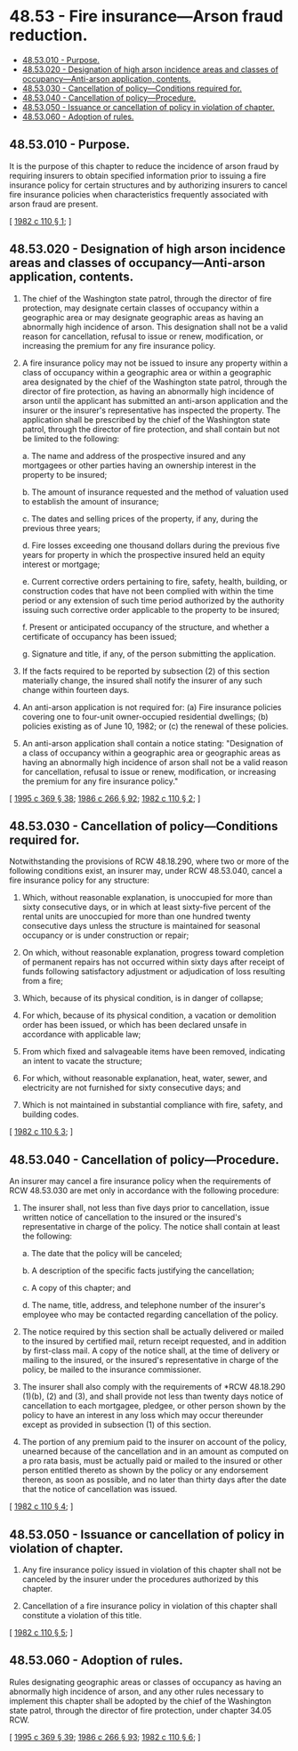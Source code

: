 # 48.53 - Fire insurance—Arson fraud reduction.
* [48.53.010 - Purpose.](#4853010---purpose)
* [48.53.020 - Designation of high arson incidence areas and classes of occupancy—Anti-arson application, contents.](#4853020---designation-of-high-arson-incidence-areas-and-classes-of-occupancyanti-arson-application-contents)
* [48.53.030 - Cancellation of policy—Conditions required for.](#4853030---cancellation-of-policyconditions-required-for)
* [48.53.040 - Cancellation of policy—Procedure.](#4853040---cancellation-of-policyprocedure)
* [48.53.050 - Issuance or cancellation of policy in violation of chapter.](#4853050---issuance-or-cancellation-of-policy-in-violation-of-chapter)
* [48.53.060 - Adoption of rules.](#4853060---adoption-of-rules)
## 48.53.010 - Purpose.
It is the purpose of this chapter to reduce the incidence of arson fraud by requiring insurers to obtain specified information prior to issuing a fire insurance policy for certain structures and by authorizing insurers to cancel fire insurance policies when characteristics frequently associated with arson fraud are present.

\[ [1982 c 110 § 1](http://leg.wa.gov/CodeReviser/documents/sessionlaw/1982c110.pdf?cite=1982%20c%20110%20§%201); \]

## 48.53.020 - Designation of high arson incidence areas and classes of occupancy—Anti-arson application, contents.
1. The chief of the Washington state patrol, through the director of fire protection, may designate certain classes of occupancy within a geographic area or may designate geographic areas as having an abnormally high incidence of arson. This designation shall not be a valid reason for cancellation, refusal to issue or renew, modification, or increasing the premium for any fire insurance policy.

2. A fire insurance policy may not be issued to insure any property within a class of occupancy within a geographic area or within a geographic area designated by the chief of the Washington state patrol, through the director of fire protection, as having an abnormally high incidence of arson until the applicant has submitted an anti-arson application and the insurer or the insurer's representative has inspected the property. The application shall be prescribed by the chief of the Washington state patrol, through the director of fire protection, and shall contain but not be limited to the following:

   a. The name and address of the prospective insured and any mortgagees or other parties having an ownership interest in the property to be insured;

   b. The amount of insurance requested and the method of valuation used to establish the amount of insurance;

   c. The dates and selling prices of the property, if any, during the previous three years;

   d. Fire losses exceeding one thousand dollars during the previous five years for property in which the prospective insured held an equity interest or mortgage;

   e. Current corrective orders pertaining to fire, safety, health, building, or construction codes that have not been complied with within the time period or any extension of such time period authorized by the authority issuing such corrective order applicable to the property to be insured;

   f. Present or anticipated occupancy of the structure, and whether a certificate of occupancy has been issued;

   g. Signature and title, if any, of the person submitting the application.

3. If the facts required to be reported by subsection (2) of this section materially change, the insured shall notify the insurer of any such change within fourteen days.

4. An anti-arson application is not required for: (a) Fire insurance policies covering one to four-unit owner-occupied residential dwellings; (b) policies existing as of June 10, 1982; or (c) the renewal of these policies.

5. An anti-arson application shall contain a notice stating: "Designation of a class of occupancy within a geographic area or geographic areas as having an abnormally high incidence of arson shall not be a valid reason for cancellation, refusal to issue or renew, modification, or increasing the premium for any fire insurance policy."

\[ [1995 c 369 § 38](http://lawfilesext.leg.wa.gov/biennium/1995-96/Pdf/Bills/Session%20Laws/Senate/5093-S.SL.pdf?cite=1995%20c%20369%20§%2038); [1986 c 266 § 92](http://leg.wa.gov/CodeReviser/documents/sessionlaw/1986c266.pdf?cite=1986%20c%20266%20§%2092); [1982 c 110 § 2](http://leg.wa.gov/CodeReviser/documents/sessionlaw/1982c110.pdf?cite=1982%20c%20110%20§%202); \]

## 48.53.030 - Cancellation of policy—Conditions required for.
Notwithstanding the provisions of RCW 48.18.290, where two or more of the following conditions exist, an insurer may, under RCW 48.53.040, cancel a fire insurance policy for any structure:

1. Which, without reasonable explanation, is unoccupied for more than sixty consecutive days, or in which at least sixty-five percent of the rental units are unoccupied for more than one hundred twenty consecutive days unless the structure is maintained for seasonal occupancy or is under construction or repair;

2. On which, without reasonable explanation, progress toward completion of permanent repairs has not occurred within sixty days after receipt of funds following satisfactory adjustment or adjudication of loss resulting from a fire;

3. Which, because of its physical condition, is in danger of collapse;

4. For which, because of its physical condition, a vacation or demolition order has been issued, or which has been declared unsafe in accordance with applicable law;

5. From which fixed and salvageable items have been removed, indicating an intent to vacate the structure;

6. For which, without reasonable explanation, heat, water, sewer, and electricity are not furnished for sixty consecutive days; and

7. Which is not maintained in substantial compliance with fire, safety, and building codes.

\[ [1982 c 110 § 3](http://leg.wa.gov/CodeReviser/documents/sessionlaw/1982c110.pdf?cite=1982%20c%20110%20§%203); \]

## 48.53.040 - Cancellation of policy—Procedure.
An insurer may cancel a fire insurance policy when the requirements of RCW 48.53.030 are met only in accordance with the following procedure:

1. The insurer shall, not less than five days prior to cancellation, issue written notice of cancellation to the insured or the insured's representative in charge of the policy. The notice shall contain at least the following:

   a. The date that the policy will be canceled;

   b. A description of the specific facts justifying the cancellation;

   c. A copy of this chapter; and

   d. The name, title, address, and telephone number of the insurer's employee who may be contacted regarding cancellation of the policy.

2. The notice required by this section shall be actually delivered or mailed to the insured by certified mail, return receipt requested, and in addition by first-class mail. A copy of the notice shall, at the time of delivery or mailing to the insured, or the insured's representative in charge of the policy, be mailed to the insurance commissioner.

3. The insurer shall also comply with the requirements of *RCW 48.18.290 (1)(b), (2) and (3), and shall provide not less than twenty days notice of cancellation to each mortgagee, pledgee, or other person shown by the policy to have an interest in any loss which may occur thereunder except as provided in subsection (1) of this section.

4. The portion of any premium paid to the insurer on account of the policy, unearned because of the cancellation and in an amount as computed on a pro rata basis, must be actually paid or mailed to the insured or other person entitled thereto as shown by the policy or any endorsement thereon, as soon as possible, and no later than thirty days after the date that the notice of cancellation was issued.

\[ [1982 c 110 § 4](http://leg.wa.gov/CodeReviser/documents/sessionlaw/1982c110.pdf?cite=1982%20c%20110%20§%204); \]

## 48.53.050 - Issuance or cancellation of policy in violation of chapter.
1. Any fire insurance policy issued in violation of this chapter shall not be canceled by the insurer under the procedures authorized by this chapter.

2. Cancellation of a fire insurance policy in violation of this chapter shall constitute a violation of this title.

\[ [1982 c 110 § 5](http://leg.wa.gov/CodeReviser/documents/sessionlaw/1982c110.pdf?cite=1982%20c%20110%20§%205); \]

## 48.53.060 - Adoption of rules.
Rules designating geographic areas or classes of occupancy as having an abnormally high incidence of arson, and any other rules necessary to implement this chapter shall be adopted by the chief of the Washington state patrol, through the director of fire protection, under chapter 34.05 RCW.

\[ [1995 c 369 § 39](http://lawfilesext.leg.wa.gov/biennium/1995-96/Pdf/Bills/Session%20Laws/Senate/5093-S.SL.pdf?cite=1995%20c%20369%20§%2039); [1986 c 266 § 93](http://leg.wa.gov/CodeReviser/documents/sessionlaw/1986c266.pdf?cite=1986%20c%20266%20§%2093); [1982 c 110 § 6](http://leg.wa.gov/CodeReviser/documents/sessionlaw/1982c110.pdf?cite=1982%20c%20110%20§%206); \]

